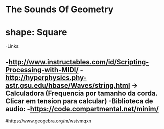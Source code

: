 #
# The Sounds Of Geometry
# shape: Square

-Links:

-http://www.instructables.com/id/Scripting-Processing-with-MIDI/
-http://hyperphysics.phy-astr.gsu.edu/hbase/Waves/string.html   ->  Calculadora (Frequencia por tamanho da corda. Clicar em tension para calcular)
-Biblioteca de audio:
-https://code.compartmental.net/minim/
------------------------------------------------------------------------------
#https://www.geogebra.org/m/wstvmqxn
